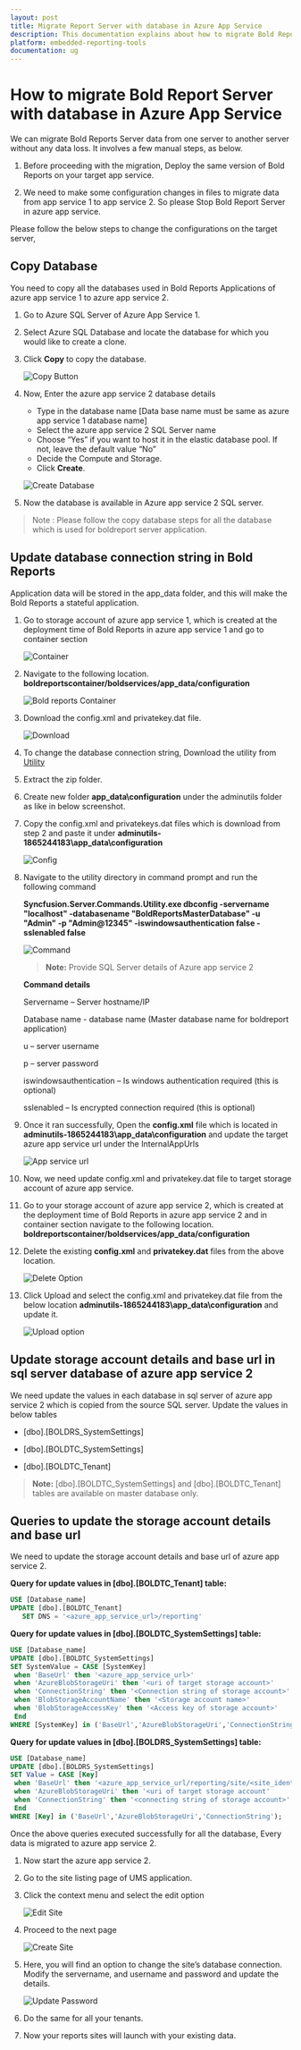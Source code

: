 ```yaml
---
layout: post
title: Migrate Report Server with database in Azure App Service
description: This documentation explains about how to migrate Bold Report Server with database in Azure App Service
platform: embedded-reporting-tools
documentation: ug
---
```


# How to migrate Bold Report Server with database in Azure App Service

We can migrate Bold Reports Server data from one server to another server without any data loss. It involves a few manual steps, as below.
1. Before proceeding with the migration, Deploy the same version of Bold Reports on your target app service.

2. We need to make some configuration changes in files to migrate data from app service 1 to app service 2. So please Stop Bold Report Server in azure app service.

Please follow the below steps to change the configurations on the target server,

## Copy Database

You need to copy all the databases used in Bold Reports Applications of azure app service 1 to azure app service 2.

1. Go to Azure SQL Server of Azure App Service 1.

2. Select Azure SQL Database and locate the database for which you would like to create a clone.

3. Click **Copy** to copy the database.

   ![Copy Button](/static/assets/on-premise/images/how-to/copy.png)

4. Now, Enter the azure app service 2 database details

    * Type in the database name [Data base name must be same as azure app service 1 database name]
    * Select the azure app service 2 SQL Server name
    * Choose “Yes” if you want to host it in the elastic database pool. If not, leave the default value “No”
    * Decide the Compute and Storage.
    * Click **Create**.

    ![Create Database](/static/assets/on-premise/images/how-to/create-copy-database.png)

5. Now the database is available in Azure app service 2 SQL server.

> Note : Please follow the copy database steps for all the database which is used for boldreport server application.

## Update database connection string in Bold Reports

Application data will be stored in the app_data folder, and this will make the Bold Reports a stateful application.

1. Go to storage account of azure app service 1, which is created at the deployment time of Bold Reports in azure app service 1 and go to container section

   ![Container](/static/assets/on-premise/images/how-to/container.png)

2. Navigate to the following location. **boldreportscontainer/boldservices/app_data/configuration**

   ![Bold reports Container](/static/assets/on-premise/images/how-to/reports-container.png)

3. Download the config.xml and privatekey.dat file.

   ![Download](/static/assets/on-premise/images/how-to/download.png)

4. To change the database connection string, Download the utility from [Utility](https://www.syncfusion.com/downloads/support/directtrac/general/ze/adminutils-1865244183)

5. Extract the zip folder.

6. Create new folder **app_data\configuration** under the adminutils folder as like in below screenshot.

7. Copy the config.xml and privatekeys.dat files which is download from step 2 and paste it under **adminutils-1865244183\app_data\configuration**

   ![Config](/static/assets/on-premise/images/how-to/config.png)

8. Navigate to the utility directory in command prompt and run the following command

   **Syncfusion.Server.Commands.Utility.exe dbconfig -servername "localhost" -databasename "BoldReportsMasterDatabase" -u "Admin" -p "Admin@12345" -iswindowsauthentication false -sslenabled false**

   ![Command](/static/assets/on-premise/images/how-to/command.png)

   > **Note:** Provide SQL Server details of Azure app service 2

   **Command details**

   Servername – Server hostname/IP

   Database name -  database name (Master database name for boldreport application)

   u – server username

   p – server password

   iswindowsauthentication – Is windows authentication required (this is optional)

   sslenabled – Is encrypted connection required (this is optional)

9. Once it ran successfully, Open the **config.xml** file which is located in **adminutils-1865244183\app_data\configuration** and update the target azure app service url under the InternalAppUrls

   ![App service url](/static/assets/on-premise/images/how-to/app-service-url.png)

10. Now, we need update config.xml and privatekey.dat file to target storage account of azure app service.

11. Go to your storage account of azure app service 2, which is created at the deployment time of Bold Reports in azure app service 2 and in container section navigate to the following location. **boldreportscontainer/boldservices/app_data/configuration**

12. Delete the existing **config.xml** and **privatekey.dat** files from the above location.

    ![Delete Option](/static/assets/on-premise/images/how-to/delete.png)

13. Click Upload and select the config.xml and privatekey.dat file from the below location **adminutils-1865244183\app_data\configuration** and update it.

    ![Upload option](/static/assets/on-premise/images/how-to/upload.png)

## Update storage account details and base url in sql server database of azure app service 2

We need update the values in each database in sql server of azure app service 2 which is copied from the source SQL server. Update the values in below tables

* [dbo].[BOLDRS_SystemSettings]

* [dbo].[BOLDTC_SystemSettings]

* [dbo].[BOLDTC_Tenant]

> **Note:** [dbo].[BOLDTC_SystemSettings] and [dbo].[BOLDTC_Tenant] tables are available on master database only.

## Queries to update the storage account details and base url

We need to update the storage account details and base url of azure app service 2.

**Query for update values in [dbo].[BOLDTC_Tenant] table:**

``` sql
USE [Database_name]
UPDATE [dbo].[BOLDTC_Tenant]
   SET DNS = '<azure_app_service_url>/reporting'
```

**Query for update values in [dbo].[BOLDTC_SystemSettings] table:**

``` sql
USE [Database_name]
UPDATE [dbo].[BOLDTC_SystemSettings]
SET SystemValue = CASE [SystemKey]
 when 'BaseUrl' then '<azure_app_service_url>'
 when 'AzureBlobStorageUri' then '<uri of target storage account>'
 when 'ConnectionString' then '<Connection string of storage account>'
 when 'BlobStorageAccountName' then '<Storage account name>'
 when 'BlobStorageAccessKey' then '<Access key of storage account>'
 End
WHERE [SystemKey] in ('BaseUrl','AzureBlobStorageUri','ConnectionString','BlobStorageAccountName', 'BlobStorageAccessKey');
```

**Query for update values in [dbo].[BOLDRS_SystemSettings] table:**

``` sql
USE [Database_name]
UPDATE [dbo].[BOLDRS_SystemSettings]
SET Value = CASE [Key]
 when 'BaseUrl' then '<azure_app_service_url/reporting/site/<site_identifier of the site>>'
 when 'AzureBlobStorageUri' then '<uri of target storage account'
 when 'ConnectionString' then '<connecting string of storage account>'
 End
WHERE [Key] in ('BaseUrl','AzureBlobStorageUri','ConnectionString');
```

Once the above queries executed successfully for all the database, Every data is migrated to azure app service 2.

1. Now start the azure app service 2.

2. Go to the site listing page of UMS application.

3. Click the context menu and select the edit option

   ![Edit Site](/static/assets/on-premise/images/how-to/context-edit.png)

4. Proceed to the next page
  
   ![Create Site](/static/assets/on-premise/images/how-to/site-creation.png)

5. Here, you will find an option to change the site’s database connection. Modify the servername, and username and password and update the details.

   ![Update Password](/static/assets/on-premise/images/how-to/update-password.png)

6. Do the same for all your tenants.

7. Now your reports sites will launch with your existing data.